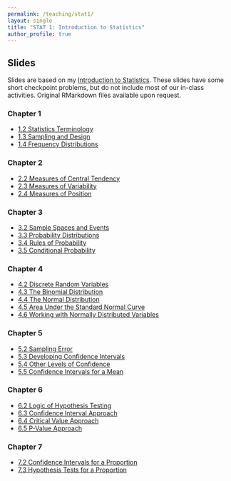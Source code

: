 ```yaml
---
permalink: /teaching/stat1/
layout: single
title: "STAT 1: Introduction to Statistics"
author_profile: true
---
```


## Slides

Slides are based on my [Introduction to Statistics](https://bookdown.org/lgpcappiello/introstats/). These slides have some short checkpoint problems, but do not include most of our in-class activities. Original RMarkdown files available upon request. 

### Chapter 1
- <a href="https://lgpperry.github.io/teaching/stat1/slides/1_2-Statistics-Terminology.html" target="blank">1.2 Statistics Terminology</a>
- <a href="https://lgpperry.github.io/teaching/stat1/slides/1_3-Sampling-Design.html" target="blank">1.3 Sampling and Design</a>
- <a href="https://lgpperry.github.io/teaching/stat1/slides/1_4-Frequency-Distributions.html" target="blank">1.4 Frequency Distributions</a>

### Chapter 2
- <a href="https://lgpperry.github.io/teaching/stat1/slides/2_2-Central-Tendency.html" target="blank">2.2 Measures of Central Tendency</a>
- <a href="https://lgpperry.github.io/teaching/stat1/slides/2_3-Variability.html" target="blank">2.3 Measures of Variability</a>
- <a href="https://lgpperry.github.io/teaching/stat1/slides/2_4-Position.html" target="blank">2.4 Measures of Position</a>

### Chapter 3
- <a href="https://lgpperry.github.io/teaching/stat1/slides/3_2-Sample-Spaces-and-Events.html" target="blank">3.2 Sample Spaces and Events</a>
- <a href="https://lgpperry.github.io/teaching/stat1/slides/3_3-Probability-Distributions.html" target="blank">3.3 Probability Distributions</a>
- <a href="https://lgpperry.github.io/teaching/stat1/slides/3_4-Probability-Rules.html" target="blank">3.4 Rules of Probability</a>
- <a href="https://lgpperry.github.io/teaching/stat1/slides/3_5-Conditional-Probability.html" target="blank">3.5 Conditional Probability</a>

### Chapter 4
- <a href="https://lgpperry.github.io/teaching/stat1/slides/4_2-Discrete-Random-Variables.html" target="blank">4.2 Discrete Random Variables</a>
- <a href="https://lgpperry.github.io/teaching/stat1/slides/4_3-Binomial-Distribution.html" target="blank">4.3 The Binomial Distribution</a>
- <a href="https://lgpperry.github.io/teaching/stat1/slides/4_4-Normal-Distribution.html" target="blank">4.4 The Normal Distribution</a>
- <a href="https://lgpperry.github.io/teaching/stat1/slides/4_5-Area-Under-Standard-Normal.html" target="blank">4.5 Area Under the Standard Normal Curve</a>
- <a href="https://lgpperry.github.io/teaching/stat1/slides/4_6-Working-with-Normal.html" target="blank">4.6 Working with Normally Distributed Variables</a>

### Chapter 5
- <a href="https://lgpperry.github.io/teaching/stat1/slides/5_2-Sampling-Error.html" target="blank">5.2 Sampling Error</a>
- <a href="https://lgpperry.github.io/teaching/stat1/slides/5_3-Developing-CIs.html" target="blank">5.3 Developing Confidence Intervals</a>
- <a href="https://lgpperry.github.io/teaching/stat1/slides/5_4-Other-Levels-of-Confidences.html" target="blank">5.4 Other Levels of Confidence</a>
- <a href="https://lgpperry.github.io/teaching/stat1/slides/5_5-CIs-for-a-Mean.html" target="blank">5.5 Confidence Intervals for a Mean</a>

### Chapter 6

- <a href="https://lgpperry.github.io/teaching/stat1/slides/6_2-Logic-of-Hypothesis-Testing.html" target="blank">6.2 Logic of Hypothesis Testing</a>
- <a href="https://lgpperry.github.io/teaching/stat1/slides/6_3-Confidence-Interval-Approach.html" target="blank">6.3 Confidence Interval Approach</a>
- <a href="https://lgpperry.github.io/teaching/stat1/slides/6_4-Critical-Value-Approach.html" target="blank">6.4 Critical Value Approach</a>
- <a href="https://lgpperry.github.io/teaching/stat1/slides/6_5-P-Value-Approach.html" target="blank">6.5 P-Value Approach</a>

### Chapter 7

- <a href="https://lgpperry.github.io/teaching/stat1/slides/7_2-Confidence-Intervals-for-P.html" target="blank">7.2 Confidence Intervals for a Proportion</a>
- <a href="https://lgpperry.github.io/teaching/stat1/slides/7_3-Hypothesis-Tests-for-P.html" target="blank">7.3 Hypothesis Tests for a Proportion</a>
